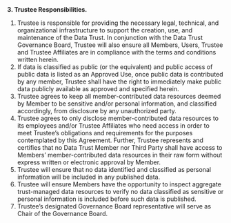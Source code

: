 ## 
**3. Trustee Responsibilities.**

1. Trustee is responsible for providing the necessary legal, technical, and organizational infrastructure to support the creation, use, and maintenance of the Data Trust. In conjunction with the Data Trust Governance Board, Trustee will also ensure all Members, Users, Trustee and Trustee Affiliates are in compliance with the terms and conditions written herein. 
2. If data is classified as public (or the equivalent) and public access of public data is listed as an Approved Use, once public data is contributed by any member, Trustee shall have the right to immediately make public data publicly available as approved and specified herein.
3. Trustee agrees to keep all member-contributed data resources deemed by Member to be sensitive and/or personal information, and classified accordingly, from disclosure by any unauthorized party. 
4. Trustee agrees to only disclose member-contributed data resources to its employees and/or Trustee Affiliates who need access in order to meet Trustee’s obligations and requirements for the purposes contemplated by this Agreement. Further, Trustee represents and certifies that no Data Trust Member nor Third Party shall have access to Members’ member-contributed data resources in their raw form without express written or electronic approval by Member.
5. Trustee will ensure that no data identified and classified as personal information will be included in any published data. 
6. Trustee will ensure Members have the opportunity to inspect aggregate trust-managed data resources to verify no data classified as sensitive or personal information is included before such data is published. 
7. Trustee’s designated Governance Board representative will serve as Chair of the Governance Board.
